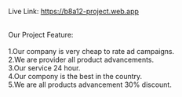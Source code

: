 
Live Link: https://b8a12-project.web.app </br></br>


Our Project Feature:</br></br>
1.Our company is very cheap to rate ad campaigns.</br>
2.We are provider  all product advancements.</br>
3.Our service 24 hour. </br>
4.Our compony is the best in the country.</br>
5.We are all products advancement 30% discount.